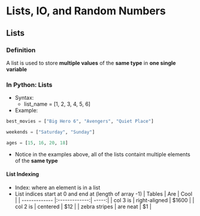 # Lists, IO, and Random Numbers
## Lists
### Definition
A list is used to store __multiple values__ of the __same type__ in __one single variable__
### In Python: Lists
* Syntax:
  * list_name = [1, 2, 3, 4, 5, 6]
* Example:
```python
best_movies = ["Big Hero 6", "Avengers", "Quiet Place"]

weekends = ["Saturday", "Sunday"]

ages = [15, 16, 20, 18]
```
* Notice in the examples above, all of the lists containt multiple elements of the __same type__
#### List Indexing
* Index: where an element is in a list
* List indices start at 0 and end at (length of array -1)
| Tables        | Are           | Cool  |
| ------------- |:-------------:| -----:|
| col 3 is      | right-aligned | $1600 |
| col 2 is      | centered      |   $12 |
| zebra stripes | are neat      |    $1 |
